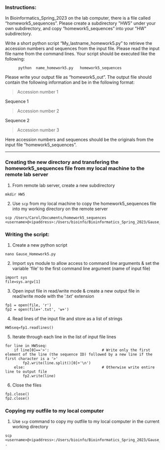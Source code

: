 ### **Instructions:**
In Bioinformatics_Spring_2023 on the lab computer, there is a file called “homework5_sequences”. Please create a subdirectory "HW5" under your own subdirectory, and copy “homework5_sequences” into your "HW" subdirectory.

Write a short python script “My_lastname_homework5.py” to retrieve the accession numbers and sequences from the input file. Please read the input file name from the command lines. Your script should be executed like the following:

          python  name_homework5.py   homework5_sequences

Please write your output file as “homework5_out”. The output file should contain the following information and be in the following format:

>Accession number 1

   Sequence 1

>Accession number 2

   Sequence 2

>Accession number 3

Here accession numbers and sequences should be the originals from the input file “homework5_sequences”.

---


### Creating the new directory and transfering the homework5_sequences file from my local machine to the remote lab server

1. From remote lab server, create a new subdirectory
```
mkdir HW5
```
2. Use `scp` from my local machine to copy the homework5_sequences file into my working directory on the remote server
```
scp /Users/Carol/Documents/homework5_sequences <username>@<ipaddress>:/Users/bioinfo/Bioinformatics_Spring_2023/Gause_Carol/HW5
```

### Writing the script:

1. Create a new python script
```
nano Gause_Homework5.py
```

2. Import sys module to allow access to command line arguments & set the variable 'file' to the first command line argument (name of input file)
```
import sys
file=sys.argv[1]
```

3. Open input file in read/write mode & create a new output file in read/write mode with the '.txt' extension
```
fp1 = open(file, 'r')
fp2 = open(file+'.txt', 'w+')
```

4. Read lines of the input file and store as a list of strings
```
HW5seq=fp1.readlines()
```

5. Iterate through each line in the list of input file lines 
``` 
for line in HW5seq:
    if line[0]=='>':                        # Write only the first element of the line (the sequence ID) followed by a new line if the first character is a '>'
        fp2.write(line.split()[0]+'\n')
    else:                                   # Otherwise write entire line to output file
        fp2.write(line)
```
        
6. Close the files        
```
fp1.close()
fp2.close()
```
### Copying my outfile to my local computer

1. Use `scp` command to copy my outfile to my local computer in the current working directory 
```
scp <username>@<ipaddress>:/Users/bioinfo/Bioinformatics_Spring_2023/Gause_Carol/HW5/homework5_out.txt .
```

